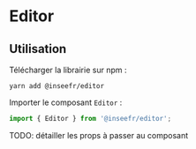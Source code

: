 # Editor

## Utilisation

Télécharger la librairie sur npm :

```
yarn add @inseefr/editor
```

Importer le composant `Editor` :

```js
import { Editor } from '@inseefr/editor';
```

TODO: détailler les props à passer au composant
